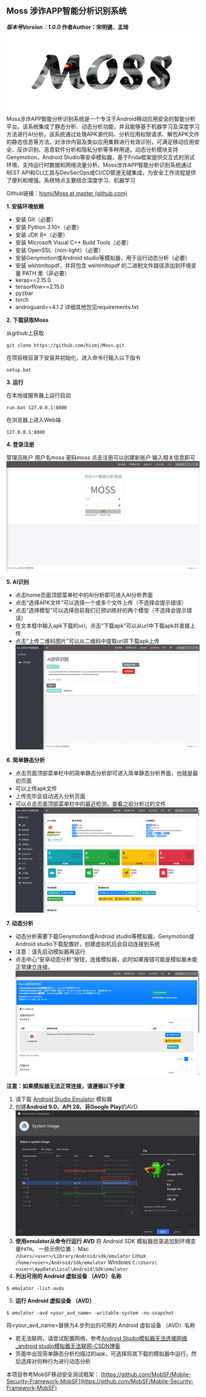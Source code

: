 ## Moss 涉诈APP智能分析识别系统
***版本号Version：1.0.0*
作者Author：宋明键、孟琦**
![Moss](https://raw.githubusercontent.com/hismj/Moss/master/mobsf/static/img/moss_logo.png)
Moss涉诈APP智能分析识别系统是一个专注于Android移动应用安全的智能分析平台。该系统集成了静态分析、动态分析功能，并且能够基于机器学习及深度学习方法进行AI分析。该系统通过处理APK源代码、分析应用权限请求、解包APK文件的静态信息等方法，对涉诈内容及类似应用集群进行有效识别，可满足移动应用安全、反诈识别、恶意软件分析和隐私分析等多种用途。动态分析模块支持Genymotion，Android Studio等安卓模拟器，基于Frida框架提供交互式的测试环境，支持运行时数据和网络流量分析。Moss涉诈APP智能分析识别系统通过REST API和CLI工具与DevSecOps或CI/CD管道无缝集成，为安全工作流程提供了便利和增强。系统特点主要结合深度学习、机器学习

Github链接：[hismj/Moss at master (github.com)](https://github.com/hismj/Moss/tree/master)

 **1. 安装环境依赖**

 - 安装 Git（必要）
 - 安装 Python 3.10+（必要）
 - 安装 JDK 8+（必要）
 - 安装 Microsoft Visual C++ Build Tools（必要）
 - 安装 OpenSSL（non-light）（必要）
 - 安装Genymotion或Android studio等模拟器，用于运行动态分析（必要）
 - 安装 wkhtmltopdf，并将包含 wkhtmltopdf 的二进制文件路径添加到环境变量 PATH 里（非必要）
 - keras==2.15.0
 - tensorflow==2.15.0
 - pyzbar
 - torch
 - androguard==4.1.2
详细其他包见requirements.txt

**2. 下载获取Moss**

从github上获取
```
git clone https://github.com/hismj/Moss.git
```
在项目根目录下安装并初始化，进入命令行输入以下指令
```
setup.bat
```
**3. 运行**

在本地或服务器上运行启动
```
run.bat 127.0.0.1:8000
```
在浏览器上进入Web端
```
127.0.0.1:8000
```
**4. 登录注册**

管理员账户
用户名moss
密码moss
点击注册可以创建新账户
输入相关信息即可
![登录页面](https://raw.githubusercontent.com/hismj/Moss/master/docs_Images/loginscreen.png)

**5. AI识别**

- 点击home页面顶部菜单栏中的AI分析即可进入AI分析界面
- 点击“选择APK文件”可以选择一个或多个文件上传（不选择会提示错误）
- 点击“选择模型”可以选择目前我们已预训练好的两个模型（不选择会提示错误）
- 在文本框中输入apk下载的url，点击“下载apk”可以从url中下载apk并直接上传
- 点击“上传二维码图片”可以从二维码中提取url并下载apk上传
![AI识别页面](https://raw.githubusercontent.com/hismj/Moss/master/docs_Images/AIscreen.png)

**6. 简单静态分析**

- 点击页面顶部菜单栏中的简单静态分析即可进入简单静态分析界面，也就是最初页面
- 可以上传apk文件
- 上传完毕会自动进入分析页面
- 可以点击页面顶部菜单栏中的最近检测，查看之前分析过的文件
![静态分析](https://raw.githubusercontent.com/hismj/Moss/master/docs_Images/staticscreen.png)

**7. 动态分析**

- 动态分析需要下载Genymotion或Android studio等模拟器，Genymotion或Android studio下载配置好，创建虚拟机后会自动连接到系统
- 注意：请先启动模拟器再运行
- 点击中心“安卓动态分析”按钮，连接模拟器，此时如果报错可能是模拟器未能正常建立连接。
![动态分析](https://raw.githubusercontent.com/hismj/Moss/master/docs_Images/dynamicscreen.png)

**注意：如果模拟器无法正常连接，请遵循以下步骤**
1. 请下载  [Android Studio Emulator](https://developer.android.com/studio) 模拟器
2. 创建**Android 9.0、API 28、非Google Play**的AVD
![AVDtips](https://raw.githubusercontent.com/hismj/Moss/master/docs_Images/AVDtips.png)
3. **使用emulator从命令行运行 AVD**
将 Android SDK 模拟器目录追加到环境变量`PATH`。
一些示例位置：
Mac
 `/Users/<user>/Library/Android/sdk/emulator`
Linux
 `/home/<user>/Android/Sdk/emulator`
Windows
 `C:\Users\<user>\AppData\Local\Android\Sdk\emulator`
4. **列出可用的 Android 虚拟设备 （AVD）名称**
```
$ emulator -list-avds
```
5. **运行 Android 虚拟设备 （AVD）**
```
$ emulator -avd <your_avd_name> -writable-system -no-snapshot
```
将<your_avd_name>替换为4.步列出的可用的 Android 虚拟设备 （AVD）名称
- 若无法联网，请尝试配置网络，参考[Android Studio模拟器无法连接网络_android studio模拟器无法联网-CSDN博客](https://blog.csdn.net/qq_51802315/article/details/124852026?ops_request_misc=&request_id=&biz_id=102&utm_term=Android%20StudioAVD%E6%A8%A1%E6%8B%9F%E5%99%A8%E9%85%8D%E7%BD%AE%E7%BD%91%E7%BB%9C&utm_medium=distribute.pc_search_result.none-task-blog-2~all~sobaiduweb~default-1-124852026.142^v100^pc_search_result_base4&spm=1018.2226.3001.4449)
- 页面中出现简单静态分析扫描过的apk，可选择将其下载的模拟器中运行，然后选择对何种行为进行动态分析

本项目参考MobSF移动安全测试框架：
[https://github.com/MobSF/Mobile-Security-Framework-MobSF](https://github.com/MobSF/Mobile-Security-Framework-MobSF)





<!--stackedit_data:
eyJoaXN0b3J5IjpbMjMzMTc0MDMxLDE0MjEyNTQ5NjMsLTQ2Nz
IzMjI1LDE5MjQyNzI2NTEsLTE5MzM2NTE5ODUsLTEwMTQxOTE2
NTYsMTk5Mzg3MzE4MSwtODU3NTAxNTgzLC0xNjgyOTk5NjMzLC
02MDE0NzgyNDYsMTcxNTMxODEwNCwxMDA4NTI3NDgwLC0xMjE4
MTgxMzEwLDMzMDQzMjA0Nl19
-->